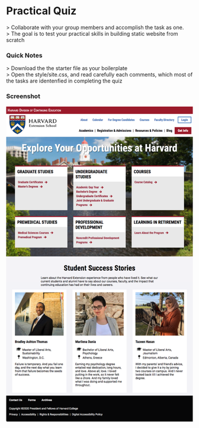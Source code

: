 <h1>Practical Quiz</h1>
> Collaborate with your group members and accomplish the task as one.<br>
> The goal is to test your practical skills in building static website from scratch

<h3>Quick Notes</h3>
> Download the the starter file as your boilerplate <br>
> Open the style/site.css, and read carefully each comments, which most of the tasks are identenfied in completing the quiz<br>

<h3>Screenshot</h3>
<img src="screenshot/harvard-extension-explore-studentsuccess.png" alt="Finished Website">
